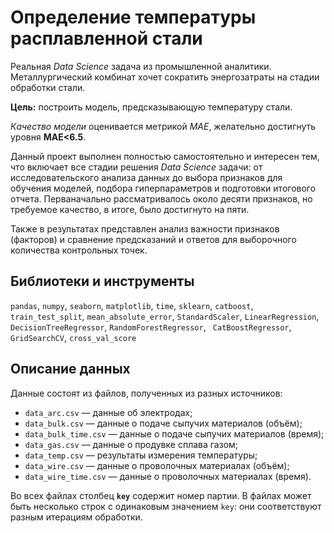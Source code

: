 # Определение температуры расплавленной стали

Реальная *Data Science* задача из промышленной аналитики. Металлургический комбинат хочет сократить энергозатраты на стадии обработки стали.

**Цель:** построить модель, предсказывающую температуру стали. 

*Качество модели* оценивается метрикой *MAE*, желательно достигнуть уровня **MAE<6.5**.

Данный проект выполнен полностью самостоятельно и интересен тем, что включает все стадии решения *Data Science* задачи: от исследовательского анализа данных до выбора признаков для обучения моделей, подбора гиперпараметров и подготовки итогового отчета.
Перваначально рассматривалось около десяти признаков, но требуемое качество, в итоге, было достигнуто на пяти. 

Также в результатах представлен анализ важности признаков (факторов) и сравнение предсказаний и ответов для выборочного количества контрольных точек.


## Библиотеки и инструменты

 `pandas`, `numpy`, `seaborn`, `matplotlib`, `time`, `sklearn`, `catboost`, `train_test_split`, `mean_absolute_error`, `StandardScaler`, `LinearRegression`, `DecisionTreeRegressor`, `RandomForestRegressor`, ` CatBoostRegressor`, `GridSearchCV`, `cross_val_score`


## Описание данных

Данные состоят из файлов, полученных из разных источников:

- `data_arc.csv` — данные об электродах;
- `data_bulk.csv` — данные о подаче сыпучих материалов (объём);
- `data_bulk_time.csv` *—* данные о подаче сыпучих материалов (время);
- `data_gas.csv` — данные о продувке сплава газом;
- `data_temp.csv` — результаты измерения температуры;
- `data_wire.csv` — данные о проволочных материалах (объём);
- `data_wire_time.csv` — данные о проволочных материалах (время).

Во всех файлах столбец **`key`** содержит номер партии. В файлах может быть несколько строк с одинаковым значением `key`: они соответствуют разным итерациям обработки.

